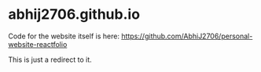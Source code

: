 # abhij2706.github.io

Code for the website itself is here: https://github.com/AbhiJ2706/personal-website-reactfolio

This is just a redirect to it.
